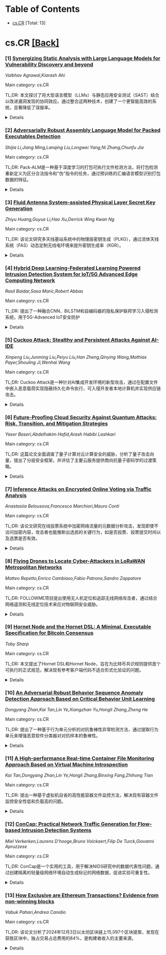 <div id=toc></div>

# Table of Contents

- [cs.CR](#cs.CR) [Total: 13]


<div id='cs.CR'></div>

# cs.CR [[Back]](#toc)

### [1] [Synergizing Static Analysis with Large Language Models for Vulnerability Discovery and beyond](https://arxiv.org/abs/2509.15433)
*Vaibhav Agrawal,Kiarash Ahi*

Main category: cs.CR

TL;DR: 本文探讨了将大型语言模型（LLMs）与静态应用安全测试（SAST）结合以改进漏洞发现的协同效应。通过整合这两种技术，创建了一个更智能高效的系统，显著降低了误报率。


<details>
  <summary>Details</summary>
Motivation: 传统SAST工具虽然对主动安全有效，但存在高误报率和缺乏上下文理解的限制。而LLMs擅长代码分析和模式识别，但容易产生不一致和幻觉。结合两者可以发挥各自优势，弥补不足。

Method: 通过将LLMs与SAST技术集成，创建了一个智能系统。该系统不仅优化漏洞检测，还能提供改进的分类、动态bug描述、通过漏洞利用生成进行bug验证，以及增强复杂代码库的分析能力。

Result: SAST-Genius系统相比单独使用Semgrep，误报率降低了约91%（从225个减少到20个），显著提升了安全检测的准确性。

Conclusion: LLMs与SAST的结合创造了一个更有效的安全方法，充分利用了两种技术的优势，同时减轻了各自的弱点，将安全转变为深度集成、上下文感知的过程。

Abstract: This report examines the synergy between Large Language Models (LLMs) and
Static Application Security Testing (SAST) to improve vulnerability discovery.
Traditional SAST tools, while effective for proactive security, are limited by
high false-positive rates and a lack of contextual understanding. Conversely,
LLMs excel at code analysis and pattern recognition but can be prone to
inconsistencies and hallucinations. By integrating these two technologies, a
more intelligent and efficient system is created. This combination moves beyond
mere vulnerability detection optimization, transforming security into a deeply
integrated, contextual process that provides tangible benefits like improved
triage, dynamic bug descriptions, bug validation via exploit generation and
enhanced analysis of complex codebases. The result is a more effective security
approach that leverages the strengths of both technologies while mitigating
their weaknesses. SAST-Genius reduced false positives by about 91 % (225 to 20)
compared to Semgrep alone.

</details>


### [2] [Adversarially Robust Assembly Language Model for Packed Executables Detection](https://arxiv.org/abs/2509.15499)
*Shijia Li,Jiang Ming,Lanqing Liu,Longwei Yang,Ni Zhang,Chunfu Jia*

Main category: cs.CR

TL;DR: Pack-ALM是一种基于深度学习的打包可执行文件检测方法，将打包检测重新定义为区分合法指令和"伪"指令的任务，通过预训练的汇编语言模型识别打包数据的特征。


<details>
  <summary>Details</summary>
Motivation: 传统的打包检测方法依赖经验特征（如高熵或特定二进制模式），容易受到对抗性样本或未知打包器的规避，且依赖专家手工特征难以持续演进。

Method: 将原生数据和打包数据预处理为"伪"指令，设计预训练的汇编语言模型来识别打包数据的特征，通过深度学习区分合法指令和打包产生的伪指令。

Result: 在超过37,000个样本上的实验表明，Pack-ALM能有效识别打包二进制文件，包括对抗性或未见过的打包技术创建的样本，在检测准确性和对抗鲁棒性上均优于传统熵基方法和先进汇编语言模型。

Conclusion: Pack-ALM提供了一种更有效和鲁棒的打包检测解决方案，克服了传统方法的局限性，为大规模恶意软件分析和杀毒引擎工作流程提供了重要改进。

Abstract: Detecting packed executables is a critical component of large-scale malware
analysis and antivirus engine workflows, as it identifies samples that warrant
computationally intensive dynamic unpacking to reveal concealed malicious
behavior. Traditionally, packer detection techniques have relied on empirical
features, such as high entropy or specific binary patterns. However, these
empirical, feature-based methods are increasingly vulnerable to evasion by
adversarial samples or unknown packers (e.g., low-entropy packers).
Furthermore, the dependence on expert-crafted features poses challenges in
sustaining and evolving these methods over time.
  In this paper, we examine the limitations of existing packer detection
methods and propose Pack-ALM, a novel deep-learning-based approach for
detecting packed executables. Inspired by the linguistic concept of
distinguishing between real and pseudo words, we reformulate packer detection
as a task of differentiating between legitimate and "pseudo" instructions. To
achieve this, we preprocess native data and packed data into "pseudo"
instructions and design a pre-trained assembly language model that recognizes
features indicative of packed data. We evaluate Pack-ALM against leading
industrial packer detection tools and state-of-the-art assembly language
models. Extensive experiments on over 37,000 samples demonstrate that Pack-ALM
effectively identifies packed binaries, including samples created with
adversarial or previously unseen packing techniques. Moreover, Pack-ALM
outperforms traditional entropy-based methods and advanced assembly language
models in both detection accuracy and adversarial robustness.

</details>


### [3] [Fluid Antenna System-assisted Physical Layer Secret Key Generation](https://arxiv.org/abs/2509.15547)
*Zhiyu Huang,Guyue Li,Hao Xu,Derrick Wing Kwan Ng*

Main category: cs.CR

TL;DR: 该论文研究多天线基站系统中的物理层密钥生成（PLKG），通过流体天线系统（FAS）动态定制无线电环境来提升密钥生成率（KGR）。


<details>
  <summary>Details</summary>
Motivation: 为了在不增加额外节点或大量射频链的情况下，利用FAS的自适应天线端口选择能力，通过利用信道空间相关性来增强合法节点的密钥生成率。

Method: 提出FAS辅助的PLKG模型，结合发射波束成形和稀疏端口选择；针对独立同分布和空间相关信道模型分别制定非凸优化问题；提出基于连续凸近似和柯西-施瓦茨不等式的迭代算法；应用重加权ℓ₁范数算法促进稀疏端口激活；提出基于瑞利商分析的低复杂度滑动窗口端口选择方法。

Result: 仿真结果表明，FAS-PLKG方案在独立和空间相关环境中均显著优于FA-PLKG方案；滑动窗口端口选择方法比重加权ℓ₁范数方法产生更高的KGR；FAS通过动态稀疏端口选择以更少的射频链实现更高的KGR。

Conclusion: FAS通过动态定制无线电环境和稀疏端口选择，能够有效提升物理层密钥生成的效率和性能，为多天线系统提供了一种高效的密钥生成解决方案。

Abstract: This paper investigates physical-layer key generation (PLKG) in multi-antenna
base station systems, by leveraging a fluid antenna system (FAS) to dynamically
customize radio environments. Without requiring additional nodes or extensive
radio frequency chains, the FAS effectively enables adaptive antenna port
selection by exploiting channel spatial correlation to enhance the key
generation rate (KGR) at legitimate nodes. To comprehensively evaluate the
efficiency of the FAS in PLKG, we propose an FAS-assisted PLKG model that
integrates transmit beamforming and sparse port selection under independent and
identically distributed and spatially correlated channel models, respectively.
Specifically, the PLKG utilizes reciprocal channel probing to derive a
closed-form KGR expression based on the mutual information between legitimate
channel estimates. Nonconvex optimization problems for these scenarios are
formulated to maximize the KGR subject to transmit power constraints and sparse
port activation. We propose an iterative algorithm by capitalizing on
successive convex approximation and Cauchy-Schwarz inequality to obtain a
locally optimal solution. A reweighted $\ell_1$-norm-based algorithm is applied
to advocate for the sparse port activation of FAS-assisted PLKG. Furthermore, a
low-complexity sliding window-based port selection is proposed to substitute
reweighted $\ell_1$-norm method based on Rayleigh-quotient analysis. Simulation
results demonstrate that the FAS-PLKG scheme significantly outperforms the
FA-PLKG scheme in both independent and spatially correlated environments. The
sliding window-based port selection method introduced in this paper has been
shown to yield superior KGR, compared to the reweighted $\ell_1$-norm method.
It is shown that the FAS achieves higher KGR with fewer RF chains through
dynamic sparse port selection.

</details>


### [4] [Hybrid Deep Learning-Federated Learning Powered Intrusion Detection System for IoT/5G Advanced Edge Computing Network](https://arxiv.org/abs/2509.15555)
*Rasil Baidar,Sasa Maric,Robert Abbas*

Main category: cs.CR

TL;DR: 提出了一种融合CNN、BiLSTM和自编码器的隐私保护联邦学习入侵检测系统，用于5G-Advanced IoT安全防护


<details>
  <summary>Details</summary>
Motivation: 随着IoT和5G-Advanced应用的指数级增长，DDoS、恶意软件和零日入侵的攻击面不断扩大，需要有效的入侵检测解决方案

Method: 在隐私保护联邦学习框架下融合CNN-BiLSTM分支（捕获局部和门控跨特征交互）和自编码器瓶颈（强调基于重构的异常敏感性），在边缘设备上训练而不共享原始数据

Result: 在UNSW-NB15数据集上达到AUC 99.59%和F1分数97.36%，平均推理时间0.0476ms/样本，满足URLLC小于10ms的预算要求

Conclusion: 该系统支持边缘部署，具备可解释性、漂移容忍性，为合规、可扩展的5G-Advanced IoT安全提供了解决方案

Abstract: The exponential expansion of IoT and 5G-Advanced applications has enlarged
the attack surface for DDoS, malware, and zero-day intrusions. We propose an
intrusion detection system that fuses a convolutional neural network (CNN), a
bidirectional LSTM (BiLSTM), and an autoencoder (AE) bottleneck within a
privacy-preserving federated learning (FL) framework. The CNN-BiLSTM branch
captures local and gated cross-feature interactions, while the AE emphasizes
reconstruction-based anomaly sensitivity. Training occurs across edge devices
without sharing raw data. On UNSW-NB15 (binary), the fused model attains AUC
99.59 percent and F1 97.36 percent; confusion-matrix analysis shows balanced
error rates with high precision and recall. Average inference time is
approximately 0.0476 ms per sample on our test hardware, which is well within
the less than 10 ms URLLC budget, supporting edge deployment. We also discuss
explainability, drift tolerance, and FL considerations for compliant, scalable
5G-Advanced IoT security.

</details>


### [5] [Cuckoo Attack: Stealthy and Persistent Attacks Against AI-IDE](https://arxiv.org/abs/2509.15572)
*Xinpeng Liu,Junming Liu,Peiyu Liu,Han Zheng,Qinying Wang,Mathias Payer,Shouling Ji,Wenhai Wang*

Main category: cs.CR

TL;DR: Cuckoo Attack是一种针对AI集成开发环境的新型攻击，通过在配置文件中嵌入恶意载荷实现隐蔽持久化命令执行，可入侵开发者本地计算机并实现供应链攻击。


<details>
  <summary>Details</summary>
Motivation: 现代AI-IDE采用Agent中心架构，但深度集成的LLM代理引入了新的攻击面。攻击者可通过注入恶意指令劫持代理执行有害操作，而现有攻击方法缺乏隐蔽性和持久性。

Method: 将恶意载荷嵌入AI-IDE常用的配置文件中，这些文件在常规操作期间执行系统命令但不向用户显示执行细节。攻击分为初始感染和持久化两个阶段。

Result: 在9个主流Agent和AI-IDE对上验证了攻击可行性，证明该攻击不仅能入侵开发者本地计算机，还能通过配置文件传播实现供应链攻击。

Conclusion: 提出了7个可操作的安全检查点供厂商评估产品安全性，强调了AI-IDE安全防护的紧迫性。

Abstract: Modern AI-powered Integrated Development Environments (AI-IDEs) are
increasingly defined by an Agent-centric architecture, where an LLM-powered
Agent is deeply integrated to autonomously execute complex tasks. This tight
integration, however, also introduces a new and critical attack surface.
Attackers can exploit these components by injecting malicious instructions into
untrusted external sources, effectively hijacking the Agent to perform harmful
operations beyond the user's intention or awareness. This emerging threat has
quickly attracted research attention, leading to various proposed attack
vectors, such as hijacking Model Context Protocol (MCP) Servers to access
private data. However, most existing approaches lack stealth and persistence,
limiting their practical impact.
  We propose the Cuckoo Attack, a novel attack that achieves stealthy and
persistent command execution by embedding malicious payloads into configuration
files. These files, commonly used in AI-IDEs, execute system commands during
routine operations, without displaying execution details to the user. Once
configured, such files are rarely revisited unless an obvious runtime error
occurs, creating a blind spot for attackers to exploit. We formalize our attack
paradigm into two stages, including initial infection and persistence. Based on
these stages, we analyze the practicality of the attack execution process and
identify the relevant exploitation techniques. Furthermore, we analyze the
impact of Cuckoo Attack, which can not only invade the developer's local
computer but also achieve supply chain attacks through the spread of
configuration files. We contribute seven actionable checkpoints for vendors to
evaluate their product security. The critical need for these checks is
demonstrated by our end-to-end Proof of Concept, which validated the proposed
attack across nine mainstream Agent and AI-IDE pairs.

</details>


### [6] [Future-Proofing Cloud Security Against Quantum Attacks: Risk, Transition, and Mitigation Strategies](https://arxiv.org/abs/2509.15653)
*Yaser Baseri,Abdelhakim Hafid,Arash Habibi Lashkari*

Main category: cs.CR

TL;DR: 这篇论文全面调查了量子计算对云计算安全的威胁，分析了量子攻击向量，提出了分层安全框架，并评估了主要云服务提供商向抗量子密码学的过渡策略。


<details>
  <summary>Details</summary>
Motivation: 量子计算的发展对传统密码系统构成重大威胁，需要为云计算基础设施开发量子安全的安全解决方案，确保云环境在量子时代的持续安全。

Method: 采用基于STRIDE模型的结构化风险评估方法，分析量子威胁在整个云计算堆栈中的影响；提出集成混合密码过渡策略、密码敏捷性和主动风险缓解的分层安全框架。

Result: 评估了主要云服务提供商（AWS、Azure、GCP）的抗量子密码学准备情况，详细分析了标准化PQC算法在云原生部署中的抗侧信道和主动攻击能力。

Conclusion: 确定了六个关键未来研究方向：标准化与互操作性、性能与可扩展性、实现安全性、与新兴技术集成、系统性准备和密码敏捷迁移框架。

Abstract: Quantum Computing (QC) introduces a transformative threat to digital
security, with the potential to compromise widely deployed classical
cryptographic systems. This survey offers a comprehensive and systematic
examination of quantumsafe security for Cloud Computing (CC), focusing on the
vulnerabilities, transition strategies, and mitigation mechanisms required to
secure cloud infrastructures in the quantum era. We evaluated the landscape of
quantum threats across the entire CC stack, demonstrating how quantum
algorithms can undermine classical encryption and compromise cloud security at
multiple architectural layers. Using a structured risk assessment methodology
based on the STRIDE model, we evaluate quantum-induced attack vectors and their
impact on cloud environments. To address these challenges, we propose a layered
security framework that integrates hybrid cryptographic transition strategies,
cryptographic agility, and proactive risk mitigation. We analyze the
preparation and implementation approaches of the major Cloud Service Providers
(CSPs), including AWS, Azure and GCP, synthesizing platform-specific
initiatives toward Post-Quantum Cryptography (PQC). Furthermore, we provide a
detailed evaluation of standardized PQC algorithms, exploring their resilience
to side-channel and active attacks within cloud-native deployments. This survey
serves as a strategic reference for cloud architects, policymakers, and
researchers, offering actionable insights for navigating the complex transition
to quantum-resilient cloud systems. We conclude by identifying six key future
research directions: standardization and interoperability, performance and
scalability, implementation security, integration with emerging technologies,
systemic preparedness, and crypto-agile migration frameworks.

</details>


### [7] [Inference Attacks on Encrypted Online Voting via Traffic Analysis](https://arxiv.org/abs/2509.15694)
*Anastasiia Belousova,Francesco Marchiori,Mauro Conti*

Main category: cs.CR

TL;DR: 该论文研究在线投票系统中加密网络流量的元数据分析攻击，发现即使不访问加密内容，攻击者也能推断出选民的关键行为，如是否投票、投票提交时间以及选票是否有效。


<details>
  <summary>Details</summary>
Motivation: 随着在线投票的普及，确保系统安全变得至关重要。现有研究主要关注密码协议设计，但网络流量分析等其他攻击向量研究不足，可能对选民隐私和系统可信度构成重大威胁。

Method: 使用基于规则的技术和机器学习方法分析加密网络流量的元数据，测试对两种广泛使用的在线投票平台（一个专有，一个部分开源）的攻击效果。

Result: 攻击分类准确率高达99.5%，暴露了严重的隐私漏洞，威胁到选举安全的关键属性，包括选民保密性和防止胁迫或买票。

Conclusion: 研究表明在线投票系统存在显著的隐私风险，但通过有效载荷填充和时间戳均衡化等缓解措施可以显著限制这些攻击的效果。

Abstract: Online voting enables individuals to participate in elections remotely,
offering greater efficiency and accessibility in both governmental and
organizational settings. As this method gains popularity, ensuring the security
of online voting systems becomes increasingly vital, as the systems supporting
it must satisfy a demanding set of security requirements. Most research in this
area emphasizes the design and verification of cryptographic protocols to
protect voter integrity and system confidentiality. However, other vectors,
such as network traffic analysis, remain relatively understudied, even though
they may pose significant threats to voter privacy and the overall
trustworthiness of the system.
  In this paper, we examine how adversaries can exploit metadata from encrypted
network traffic to uncover sensitive information during online voting. Our
analysis reveals that, even without accessing the encrypted content, it is
possible to infer critical voter actions, such as whether a person votes, the
exact moment a ballot is submitted, and whether the ballot is valid or spoiled.
We test these attacks with both rule-based techniques and machine learning
methods. We evaluate our attacks on two widely used online voting platforms,
one proprietary and one partially open source, achieving classification
accuracy as high as 99.5%. These results expose a significant privacy
vulnerability that threatens key properties of secure elections, including
voter secrecy and protection against coercion or vote-buying. We explore
mitigations to our attacks, demonstrating that countermeasures such as payload
padding and timestamp equalization can substantially limit their effectiveness.

</details>


### [8] [Flying Drones to Locate Cyber-Attackers in LoRaWAN Metropolitan Networks](https://arxiv.org/abs/2509.15725)
*Matteo Repetto,Enrico Cambiaso,Fabio Patrone,Sandro Zappatore*

Main category: cs.CR

TL;DR: FOLLOWME项目提出使用无人机定位和追踪无线网络攻击者，通过结合网络遥测和无线定位技术来应对物联网安全威胁。


<details>
  <summary>Details</summary>
Motivation: 当前无线网络攻击难以溯源，特别是使用便携设备进行的移动攻击，需要开发能够精确定位攻击者位置的技术来有效阻止攻击。

Method: 开发一个网络物理安全框架，集成网络遥测和无线定位技术。网络遥测检测异常并粗粒度定位受影响区域，无线定位系统扫描该区域精确定位攻击者位置。

Result: 项目专注于长距离城域网和LoRaWAN协议，为智慧城市服务提供安全解决方案。

Conclusion: 该项目为解决无线网络攻击溯源难题提供了创新方法，通过无人机技术实现攻击者的实时定位和追踪。

Abstract: Today, many critical services and industrial systems rely on wireless
networks for interaction with the IoT, hence becoming vulnerable to a broad
number of cyber-threats. While detecting this kind of attacks is not difficult
with common cyber-security tools, and even trivial for jamming, finding their
origin and identifying culprits is almost impossible today, yet indispensable
to stop them, especially when attacks are generated with portable or self-made
devices that continuously move around. To address this open challenge, the
FOLLOWME project investigates the feasibility of using UAV to locate and even
chase attackers during illicit usage of the radio spectrum. The main objective
is to develop a cyber-physical security framework that integrates network
telemetry with wireless localization. The former triggers alarms in case of
anomalies or known attack patterns and provides a coarse-grained indication of
the physical area (i.e., the position of affected access gateways), whereas the
latter systematically scans such area to identify the exact location of the
attacker. The project will specifically address long-range metropolitan area
networks and focus on the LoRaWAN protocol, which is the typical scenario for
Smart City services.

</details>


### [9] [Hornet Node and the Hornet DSL: A Minimal, Executable Specification for Bitcoin Consensus](https://arxiv.org/abs/2509.15754)
*Toby Sharp*

Main category: cs.CR

TL;DR: 本文提出了Hornet DSL和Hornet Node，旨在为比特币共识规则提供首个可执行的正式规范，解决现有参考客户端代码不适合形式化验证的问题。


<details>
  <summary>Details</summary>
Motivation: 比特币的共识规则编码在其参考客户端实现中，但该代码存在副作用、可变状态、并发和遗留设计等问题，不适合形式化验证。需要独立的正式规范来支持跨版本验证和新客户端实现，减少共识分裂错误的风险。

Method: 开发了紧凑、可执行的声明式C++比特币共识规范，能够在单线程上几小时内同步主网到最新状态。引入了专门设计的Hornet DSL，用于无歧义地编码共识规则，支持形式化推理、共识代码生成和AI驱动的对抗测试。

Result: Hornet Node作为规范驱动的客户端，提供了现代模块化的参考客户端替代方案，具有分层设计、高效数据结构和强关注点分离等架构优势，性能适合实验和教学。

Conclusion: Hornet Node和Hornet DSL共同为比特币共识提供了首个可信的纯正式可执行规范路径，有望加强去中心化并降低共识分裂风险。

Abstract: Bitcoin's consensus rules are encoded in the implementation of its reference
client: "The code is the spec." Yet this code is unsuitable for formal
verification due to side effects, mutable state, concurrency, and legacy
design. A standalone formal specification would enable verification both across
versions of the reference client and against new client implementations,
strengthening decentralization by reducing the risk of consensus-splitting
bugs. Yet such a specification has long been considered intractable given the
complexity of Bitcoin's consensus logic. We demonstrate a compact, executable,
declarative C++ specification of Bitcoin consensus rules that syncs mainnet to
tip in a few hours on a single thread. We also introduce the Hornet
Domain-Specific Language (DSL) specifically designed to encode these rules
unambiguously for execution, enabling formal reasoning, consensus code
generation, and AI-driven adversarial testing. Our spec-driven client Hornet
Node offers a modern and modular complement to the reference client. Its clear,
idiomatic style makes it suitable for education, while its performance makes it
ideal for experimentation. We highlight architectural contributions such as its
layered design, efficient data structures, and strong separation of concerns,
supported by production-quality code examples. We argue that Hornet Node and
Hornet DSL together provide the first credible path toward a pure, formal,
executable specification of Bitcoin consensus.

</details>


### [10] [An Adversarial Robust Behavior Sequence Anomaly Detection Approach Based on Critical Behavior Unit Learning](https://arxiv.org/abs/2509.15756)
*Dongyang Zhan,Kai Tan,Lin Ye,Xiangzhan Yu,Hongli Zhang,Zheng He*

Main category: cs.CR

TL;DR: 提出了一种基于行为单元分析的对抗鲁棒性异常检测方法，通过提取行为单元来增强恶意软件分类器对对抗样本的鲁棒性。


<details>
  <summary>Details</summary>
Motivation: 现有的基于深度学习的序列模型（如RNN和LSTM）容易受到对抗样本攻击，攻击者可以通过改变行为序列的特征来误导恶意软件分类器。

Method: 提取相关行为作为行为单元，包含局部行为的代表性语义信息；基于多层次深度学习模型学习每个行为单元的整体语义和上下文关系，以缓解针对局部和大规模行为的扰动攻击。

Result: 实验结果表明，该方法优于所有对比方法，对混淆攻击具有更好的性能。

Conclusion: 该方法能够有效提高行为分析的鲁棒性，适用于低层和高层行为日志（如API和系统调用日志）。

Abstract: Sequential deep learning models (e.g., RNN and LSTM) can learn the sequence
features of software behaviors, such as API or syscall sequences. However,
recent studies have shown that these deep learning-based approaches are
vulnerable to adversarial samples. Attackers can use adversarial samples to
change the sequential characteristics of behavior sequences and mislead malware
classifiers. In this paper, an adversarial robustness anomaly detection method
based on the analysis of behavior units is proposed to overcome this problem.
We extract related behaviors that usually perform a behavior intention as a
behavior unit, which contains the representative semantic information of local
behaviors and can be used to improve the robustness of behavior analysis. By
learning the overall semantics of each behavior unit and the contextual
relationships among behavior units based on a multilevel deep learning model,
our approach can mitigate perturbation attacks that target local and
large-scale behaviors. In addition, our approach can be applied to both
low-level and high-level behavior logs (e.g., API and syscall logs). The
experimental results show that our approach outperforms all the compared
methods, which indicates that our approach has better performance against
obfuscation attacks.

</details>


### [11] [A High-performance Real-time Container File Monitoring Approach Based on Virtual Machine Introspection](https://arxiv.org/abs/2509.16030)
*Kai Tan,Dongyang Zhan,Lin Ye,Hongli Zhang,Binxing Fang,Zhihong Tian*

Main category: cs.CR

TL;DR: 提出一种基于虚拟机自省的高性能容器文件监控方法，解决现有容器文件监控安全性低和负载高的问题。


<details>
  <summary>Details</summary>
Motivation: 随着云计算的发展，容器安全成为云原生应用运行的关键因素。攻击者可通过篡改文件攻击容器服务甚至执行容器逃逸攻击。现有基于主机操作系统的文件监控方法在容器逃逸到主机后面临安全性弱的问题。

Method: 采用基于虚拟机自省的技术来监控容器文件，避免依赖主机操作系统的安全性。

Result: 实验结果表明，该方法能有效监控容器文件，并引入可接受的监控负载。

Conclusion: 基于虚拟机自省的容器文件监控方法在保证安全性的同时实现了高性能监控。

Abstract: As cloud computing continues to advance and become an integral part of modern
IT infrastructure, container security has emerged as a critical factor in
ensuring the smooth operation of cloud-native applications. An attacker can
attack the service in the container or even perform the container escape attack
by tampering with the files. Monitoring container files is important for APT
detection and cyberspace security. Existing file monitoring methods are usually
based on host operating system or virtual machine introspection to protect file
security in real time. The methods based on the host operating system usually
monitor file operations in the host operating system. However, when the
container escapes to the host, the host operating system will no longer be
secure, so these methods face the problem of weak security. Aiming at the
problems of low security and high overload introduced in existing container
file monitoring, a high-performance container file monitoring method based on
virtual machine introspection is proposed. The experimental results show that
the proposed approach can effectively monitor the container files and introduce
an acceptable monitoring overload.

</details>


### [12] [ConCap: Practical Network Traffic Generation for Flow-based Intrusion Detection Systems](https://arxiv.org/abs/2509.16038)
*Miel Verkerken,Laurens D'hooge,Bruno Volckaert,Filip De Turck,Giovanni Apruzzese*

Main category: cs.CR

TL;DR: ConCap是一个实用的工具，用于解决NIDS研究中的数据代表性问题，通过创建隔离的轻量级网络环境自动生成标记的网络数据，促进实验可重复性。


<details>
  <summary>Details</summary>
Motivation: 网络入侵检测系统研究面临数据代表性挑战，现有文献结果可能存在问题，需要可靠的数据生成工具来支持安全评估。

Method: 基于开源软件设计ConCap工具，通过配置隔离网络环境自动产生标记的网络数据包和NetFlows，只需共享一个配置文件即可实现实验复现。

Result: 实验验证ConCap产生的网络数据与现实网络相似，功能上等同于其他环境收集的数据，并能安全复现复杂攻击链。

Conclusion: ConCap为困扰NIDS研究的"数据问题"提供了有效解决方案，有助于提升实验的科学性和可重复性。

Abstract: Network Intrusion Detection Systems (NIDS) have been studied in research for
almost four decades. Yet, despite thousands of papers claiming scientific
advances, a non-negligible number of recent works suggest that the findings of
prior literature may be questionable. At the root of such a disagreement is the
well-known challenge of obtaining data representative of a real-world
network-and, hence, usable for security assessments. We tackle such a challenge
in this paper. We propose ConCap, a practical tool meant to facilitate
experimental research on NIDS. Through ConCap, a researcher can set up an
isolated and lightweight network environment and configure it to produce
network-related data, such as packets or NetFlows, that are automatically
labeled, hence ready for fine-grained experiments. ConCap is rooted on
open-source software and is designed to foster experimental reproducibility
across the scientific community by sharing just one configuration file. Through
comprehensive experiments on 10 different network activities, further expanded
via in-depth analyses of 21 variants of two specific activities and of 100
repetitions of four other ones, we empirically verify that ConCap produces
network data resembling that of a real-world network. We also carry out
experiments on well-known benchmark datasets as well as on a real "smart-home"
network, showing that, from a cyber-detection viewpoint, ConCap's
automatically-labeled NetFlows are functionally equivalent to those collected
in other environments. Finally, we show that ConCap enables to safely reproduce
sophisticated attack chains (e.g., to test/enhance existing NIDS). Altogether,
ConCap is a solution to the "data problem" that is plaguing NIDS research.

</details>


### [13] [How Exclusive are Ethereum Transactions? Evidence from non-winning blocks](https://arxiv.org/abs/2509.16052)
*Vabuk Pahari,Andrea Canidio*

Main category: cs.CR

TL;DR: 该论文分析了2024年12月3日以太坊区块链上15,097个区块提案，发现在获胜区块中，独占交易占总费用的84%，是构建者收入的主要来源。


<details>
  <summary>Details</summary>
Motivation: 研究以太坊区块构建中的交易分类和费用分布，特别关注独占交易和私有交易对构建者收入的影响。

Method: 分析15,097个区块提案，将交易分类为独占交易（仅出现在单一构建者区块中）和私有交易（不在公共内存池但出现在多个构建者区块中），并分析交易日志。

Result: 独占交易占获胜区块总费用的84%，其中约7%的独占交易来自仅向单一构建者路由的发送者。即使排除重复策略交易，独占交易费用占比仍至少为77.2%。

Conclusion: 独占交易是以太坊区块构建者收入的主要来源，这种现象不能完全用发送者与构建者之间的独占关系来解释。

Abstract: We analyze 15,097 blocks proposed for inclusion in Ethereum's blockchain over
an 8-minute window on December 3, 2024, during which 38 blocks were added to
the chain. We classify transactions as exclusive -- present only in blocks from
a single builder -- or private -- absent from the public mempool but included
in blocks from multiple builders. We find that exclusive transactions account
for 84% of the total fees paid by transactions in winning blocks. Furthermore,
we show that exclusivity cannot be fully explained by exclusive relationships
between senders and builders: about 7% of all exclusive transactions included
on-chain, by value, come from senders who route exclusively to a single
builder. Analyzing transaction logs shows that some exclusive transactions are
duplicates or variations of the same strategy, but even accounting for that,
the share of the total fees paid by transactions in winning blocks is at least
77.2%. Taken together, our findings highlight that exclusive transactions are
the dominant source of builder revenues.

</details>

